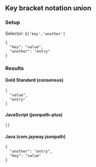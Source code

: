 ## Key bracket notation union

### Setup
Selector: `$['key','another']`

    {
      "key": "value",
      "another": "entry"
    }

### Results
####  Gold Standard (consensus)

    [
      "value", 
      "entry"
    ]

#### JavaScript (jsonpath-plus)

    []

#### Java (com.jayway.jsonpath)

    {
      "another": "entry", 
      "key": "value"
    }

